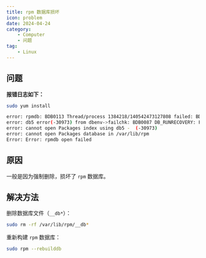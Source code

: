 ```yaml
---
title: rpm 数据库损坏
icon: problem
date: 2024-04-24
category: 
    - Computer
    - 问题
tag:
    - Linux
---
```


## 问题

**报错日志如下：**

```bash
sudo yum install

error: rpmdb: BDB0113 Thread/process 1384218/140542473127808 failed: BDB1507 Thread died in Berkeley DB library
error: db5 error(-30973) from dbenv->failchk: BDB0087 DB_RUNRECOVERY: Fatal error, run database recovery
error: cannot open Packages index using db5 -  (-30973)
error: cannot open Packages database in /var/lib/rpm
Error: Error: rpmdb open failed
```

## 原因

一般是因为强制删除，损坏了 `rpm` 数据库。

## 解决方法

删除数据库文件（`__db*`）：

```bash
sudo rm -rf /var/lib/rpm/__db*
```

重新构建 `rpm` 数据库：

```bash
sudo rpm --rebuilddb
```
